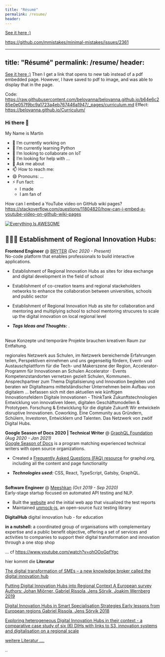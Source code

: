 ```yaml
---
title: "Résumé"
permalink: /resume/
header:
---
```


[See it here :)](http://ToadHanks.github.io/images/mihir_resume_2019v5.pdf)
 
https://github.com/mmistakes/minimal-mistakes/issues/2361

---
title: "Résumé"
permalink: /resume/
header:
---
[See it here :)](http://ToadHanks.github.io/images/mihir_resume_2019v5.pdf)
Then I get a link that opens to new tab instead of a pdf embedded page. However,
I have saved to pdf to image, and was able to display that in the page.

Code: https://raw.githubusercontent.com/belovanna/belovanna.github.io/b64e6c285e0e057f9bc9a1723a4eb767446a1947/_pages/curriculum.md
Effect: https://belovanna.github.io/Curriculum/


### Hi there 👋

My Name is Martin 

- 🔭 I’m currently working on 
- 🌱 I’m currently learning Python
- 👯 I’m looking to collaborate on IoT
- 🤔 I’m looking for help with ...
- 💬 Ask me about 
- 📫 How to reach me:
- 😄 Pronouns: ...
- ⚡ Fun fact: 
  - I made 
  - I am fan of 

How can I embed a YouTube video on GitHub wiki pages?
https://stackoverflow.com/questions/11804820/how-can-i-embed-a-youtube-video-on-github-wiki-pages

[![Everything Is AWESOME](https://yt-embed.herokuapp.com/embed?v=StTqXEQ2l-Y)](https://www.youtube.com/watch?v=XdL7hKwE-UM
 "Everything Is AWESOME")



## 👩🏼‍💻 Establishment of Regional Innovation Hubs:

**Frontend Engineer** @ [BRYTER](https://bryter.com/) _(Dec 2020 - Present)_ <br>
No-code platform that enables professionals to build interactive applications.

 - Establishment of Regional Innovation Hubs as sites for idea exchange and digital development in the field of school
 - Establishment of co-creation teams and regional  stackeholders networks to enhance the collaboration between universities, schools and public sector
 - Establishment of Regional Innovation Hub as site for collaboration and mentoring and multiplying school to school mentoring strucures to scale up the digital innovation on local regional level 
 
 - **_Tags Ideas and Thoughts:_** .
<br><br>

Neue Konzepte und temporäre Projekte brauchen kreativen Raum zur Entfaltung. 

regionales Netzwerk aus Schulen,
im Netzwerk bereichernde Erfahrungen teilen, 
Perspektiven einnehmen und uns gegenseitig fördern, 
Event- und Austauschplattform für die Tech- und Makerszene der Region, 
Accelerator-Programm für Innovationen an Schulen
Accelerator · ‎Events
Kompetenzstandorten vernetzen gezielt Schulen, Kommunen..
Ansprechpartner zum Thema Digitalisierung und Innovation 
begleiten und beraten wir Digitalteams mittelständischer Unternehmen beim Aufbau von digitalem ...
befassen sich mit den aktuellen wie künftigen Innovationsfeldern 
Digitale Innovationen - ThinkTank Zukunftstechnologien
Entwicklung von innovativen Ideen, digitalen Geschäftsmodellen & Prototypen. Forschung & Entwicklung für die digitale Zukunft 
Wir entwickeln disruptive Innovationen.
Coworking. Eine Community aus Gründern, Schülern, Investoren, Entwicklern und Talenten. Das Netzwerk von zwölf Digital Hubs.

**Google Season of Docs 2020 | Technical Writer** @ [GraphQL Foundation](https://foundation.graphql.org/) _(Aug 2020 - Jan 2021)_ <br>
[Google Season of Docs](https://developers.google.com/season-of-docs/docs/participants) is a program matching experienced technical writers with open source organizations.
  - Created a [Frequently Asked Questions (FAQ) resource](https://graphql.org/faq/) for graphql.org, including all the content and page functionality

  - **_Technologies used:_** CSS, React, TypeScript, Gatsby, GraphQL.
<br><br>

**Software Engineer** @ [Meeshkan](http://meeshkan.com/) _(Oct 2019 - Sep 2020)_ <br>
Early-stage startup focused on automated API testing and NLP.
  - Built the [website](https://meeshkan.com/) and the initial web app that visualized the test reports
  - Maintained [unmock-js](https://github.com/meeshkan/unmock-js), an open-source fuzz testing library

**DigitalHub**
digital innovation hub - for education


**in a nutshell:** a coordinated group of organisations with complementary expertise and a public benefit objective, offering a set of services and activities to companies to support their digital transformation and innovation through a one stop shop

... cf https://www.youtube.com/watch?v=ohOOoGpfYgc



hier kommt die **Literatur**

[The digital transformation of SMEs – a new knowledge broker called the digital innovation hub](https://www.researchgate.net/publication/342131261_The_digital_transformation_of_SMEs_-a_new_knowledge_broker_called_the_digital_innovation_hub "Named link title")

[Putting Digital Innovation Hubs into Regional Context A European survey Authors: Johan Miörner, Gabriel Rissola, Jens Sörvik, Joakim  Wernberg 2019](https://publications.jrc.ec.europa.eu/repository/bitstream/JRC117910/jrc117910_dihs_survey_jrc_report_pubsy_online.pdf "Named link title")

[Digital Innovation Hubs in Smart Specialisation Strategies Early lessons from European regions Gabriel Rissola, Jens Sörvik 2018](https://www.researchgate.net/publication/328530001_Digital_Innovation_Hubs_in_Smart_Specialisation_Strategies "Named link title")

[Exploring heterogeneous Digital Innovation Hubs in their context - a comparative case study of six (6) DIHs with links to S3, innovation systems and digitalisation on a regional scale](https://www.researchgate.net/publication/336115378_Exploring_heterogeneous_Digital_Innovation_Hubs_in_their_context_-_a_comparative_case_study_of_six_6_DIHs_with_links_to_S3_innovation_systems_and_digitalisation_on_a_regional_scale "Named link title")

[weitere Literatur ....](https://wiki.openstreetmap.org/wiki/User:Tagtheworld/_Digital_Hubs: "Named link title")

..
